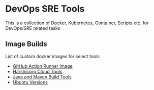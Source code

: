 # DevOps SRE Tools
This is a collection of Docker, Kubernetes, Container, Scripts etc. for DevOps/SRE related tasks

## Image Builds
List of custom docker images for select tools
* [GitHub Action Runner Image](/image-builds/githubaction-runner)
* [Harshicorp Cloud Tools](/image-builds/harshicorp-tools)
* [Java and Maven Build Tools](/image-builds/java-build-tools)
* [Ubuntu Versions](/image-builds/ubuntu-tools)
